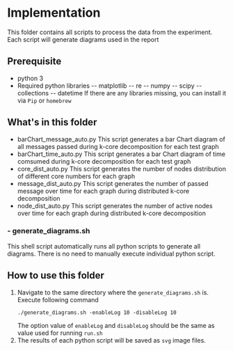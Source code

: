 # Implementation
This folder contains all scripts to process the data from the experiment.
Each script will generate diagrams used in the report
## Prerequisite
- python 3
- Required python libraries
-- matplotlib
-- re
-- numpy
-- scipy
-- collections
-- datetime
If there are any libraries missing, you can install it via `Pip` or `homebrew`
## What's in this folder
- barChart_message_auto.py
    This script generates a bar Chart diagram of all messages passed during k-core decomposition for each test graph
- barChart_time_auto.py
    This script generates a bar Chart diagram of time comsumed during k-core decomposition for each test graph
- core_dist_auto.py
    This script generates the number of nodes distribution of different core numbers for each graph
- message_dist_auto.py
    This script generates the number of passed message over time for each graph during distributed k-core decomposition
- node_dist_auto.py
    This script generates the number of active nodes over time for each graph during distributed k-core decomposition
### - generate_diagrams.sh
This shell script automatically runs all python scripts to generate all diagrams.
There is no need to manually execute individual python script.

## How to use this folder
1. Navigate to the same directory where the `generate_diagrams.sh` is. Execute following command
    ```shell
    ./generate_diagrams.sh -enableLog 10 -disableLog 10
    ```
   The option value of `enableLog` and `disableLog` should be the same as value used for running `run.sh`
2. The results of each python script will be saved as `svg` image files.
